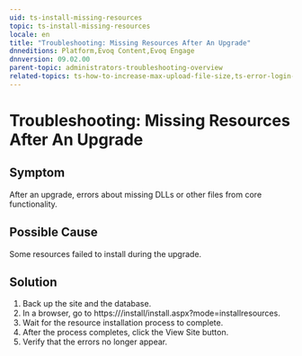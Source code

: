 ```yaml
---
uid: ts-install-missing-resources
topic: ts-install-missing-resources
locale: en
title: "Troubleshooting: Missing Resources After An Upgrade"
dnneditions: Platform,Evoq Content,Evoq Engage
dnnversion: 09.02.00
parent-topic: administrators-troubleshooting-overview
related-topics: ts-how-to-increase-max-upload-file-size,ts-error-login-ip-filtering-is-currently-disabled,ts-error-another-user-has-taken-action-on-the-page,ts-error-unknown-server-tag-DNNComboBox,ts-error-could-not-load-awssdk,ts-error-sql-timeout,ts-error-argumentnullexception-after-move-upgrade,ts-mixed-content-ssl,ts-broken-profile-image,ts-page-remains-in-draft,ts-unable-to-remove-page-redirect-urls,ts-site-theme-not-loading,ts-incomplete-content-localization,ts-missing-persona-bar
---
```


# Troubleshooting: Missing Resources After An Upgrade

## Symptom

After an upgrade, errors about missing DLLs or other files from core functionality.

## Possible Cause

Some resources failed to install during the upgrade.

## Solution

1.  Back up the site and the database.
2.  In a browser, go to https://<yourdomain>/install/install.aspx?mode=installresources.
3.  Wait for the resource installation process to complete.
4.  After the process completes, click the View Site button.
5.  Verify that the errors no longer appear.

